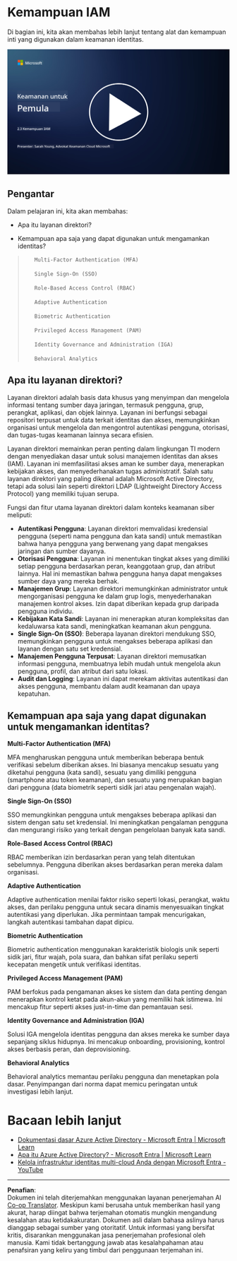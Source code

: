 <!--
CO_OP_TRANSLATOR_METADATA:
{
  "original_hash": "bf0b8a54f2c69951744df5a94bc923f7",
  "translation_date": "2025-09-03T22:11:56+00:00",
  "source_file": "2.3 IAM capabilities.md",
  "language_code": "id"
}
-->
# Kemampuan IAM

Di bagian ini, kita akan membahas lebih lanjut tentang alat dan kemampuan inti yang digunakan dalam keamanan identitas.

[![Tonton video](../../translated_images/2-3_placeholder.627bdd56f0e6915d1c44f876715c48e2b27507edc096c3e5fe6c3b228fdd4cf5.id.png)](https://learn-video.azurefd.net/vod/player?id=330158a0-95ef-434b-b308-6fc41eab4bd5)

## Pengantar

Dalam pelajaran ini, kita akan membahas:

 - Apa itu layanan direktori?
      
     
    
 - Kemampuan apa saja yang dapat digunakan untuk mengamankan identitas?
>
>        Multi-Factor Authentication (MFA)
> 
>        Single Sign-On (SSO)
> 
>        Role-Based Access Control (RBAC)
> 
>        Adaptive Authentication
> 
>        Biometric Authentication
> 
>        Privileged Access Management (PAM)
> 
>        Identity Governance and Administration (IGA)
> 
>        Behavioral Analytics

## Apa itu layanan direktori?

Layanan direktori adalah basis data khusus yang menyimpan dan mengelola informasi tentang sumber daya jaringan, termasuk pengguna, grup, perangkat, aplikasi, dan objek lainnya. Layanan ini berfungsi sebagai repositori terpusat untuk data terkait identitas dan akses, memungkinkan organisasi untuk mengelola dan mengontrol autentikasi pengguna, otorisasi, dan tugas-tugas keamanan lainnya secara efisien.

Layanan direktori memainkan peran penting dalam lingkungan TI modern dengan menyediakan dasar untuk solusi manajemen identitas dan akses (IAM). Layanan ini memfasilitasi akses aman ke sumber daya, menerapkan kebijakan akses, dan menyederhanakan tugas administratif. Salah satu layanan direktori yang paling dikenal adalah Microsoft Active Directory, tetapi ada solusi lain seperti direktori LDAP (Lightweight Directory Access Protocol) yang memiliki tujuan serupa.

Fungsi dan fitur utama layanan direktori dalam konteks keamanan siber meliputi:

 - **Autentikasi Pengguna**: Layanan direktori memvalidasi kredensial pengguna (seperti nama pengguna dan kata sandi) untuk memastikan bahwa hanya pengguna yang berwenang yang dapat mengakses jaringan dan sumber dayanya.
 - **Otorisasi Pengguna**: Layanan ini menentukan tingkat akses yang dimiliki setiap pengguna berdasarkan peran, keanggotaan grup, dan atribut lainnya. Hal ini memastikan bahwa pengguna hanya dapat mengakses sumber daya yang mereka berhak.
 - **Manajemen Grup**: Layanan direktori memungkinkan administrator untuk mengorganisasi pengguna ke dalam grup logis, menyederhanakan manajemen kontrol akses. Izin dapat diberikan kepada grup daripada pengguna individu.
 - **Kebijakan Kata Sandi**: Layanan ini menerapkan aturan kompleksitas dan kedaluwarsa kata sandi, meningkatkan keamanan akun pengguna.
 - **Single Sign-On (SSO)**: Beberapa layanan direktori mendukung SSO, memungkinkan pengguna untuk mengakses beberapa aplikasi dan layanan dengan satu set kredensial.
 - **Manajemen Pengguna Terpusat**: Layanan direktori memusatkan informasi pengguna, membuatnya lebih mudah untuk mengelola akun pengguna, profil, dan atribut dari satu lokasi.
 - **Audit dan Logging**: Layanan ini dapat merekam aktivitas autentikasi dan akses pengguna, membantu dalam audit keamanan dan upaya kepatuhan.

## Kemampuan apa saja yang dapat digunakan untuk mengamankan identitas?

**Multi-Factor Authentication (MFA)**

MFA mengharuskan pengguna untuk memberikan beberapa bentuk verifikasi sebelum diberikan akses. Ini biasanya mencakup sesuatu yang diketahui pengguna (kata sandi), sesuatu yang dimiliki pengguna (smartphone atau token keamanan), dan sesuatu yang merupakan bagian dari pengguna (data biometrik seperti sidik jari atau pengenalan wajah).

**Single Sign-On (SSO)**

SSO memungkinkan pengguna untuk mengakses beberapa aplikasi dan sistem dengan satu set kredensial. Ini meningkatkan pengalaman pengguna dan mengurangi risiko yang terkait dengan pengelolaan banyak kata sandi.

**Role-Based Access Control (RBAC)**

RBAC memberikan izin berdasarkan peran yang telah ditentukan sebelumnya. Pengguna diberikan akses berdasarkan peran mereka dalam organisasi.

**Adaptive Authentication**

Adaptive authentication menilai faktor risiko seperti lokasi, perangkat, waktu akses, dan perilaku pengguna untuk secara dinamis menyesuaikan tingkat autentikasi yang diperlukan. Jika permintaan tampak mencurigakan, langkah autentikasi tambahan dapat dipicu.

**Biometric Authentication**

Biometric authentication menggunakan karakteristik biologis unik seperti sidik jari, fitur wajah, pola suara, dan bahkan sifat perilaku seperti kecepatan mengetik untuk verifikasi identitas.

**Privileged Access Management (PAM)**

PAM berfokus pada pengamanan akses ke sistem dan data penting dengan menerapkan kontrol ketat pada akun-akun yang memiliki hak istimewa. Ini mencakup fitur seperti akses just-in-time dan pemantauan sesi.

**Identity Governance and Administration (IGA)**

Solusi IGA mengelola identitas pengguna dan akses mereka ke sumber daya sepanjang siklus hidupnya. Ini mencakup onboarding, provisioning, kontrol akses berbasis peran, dan deprovisioning.

**Behavioral Analytics**

Behavioral analytics memantau perilaku pengguna dan menetapkan pola dasar. Penyimpangan dari norma dapat memicu peringatan untuk investigasi lebih lanjut.

# Bacaan lebih lanjut
- [Dokumentasi dasar Azure Active Directory - Microsoft Entra | Microsoft Learn](https://learn.microsoft.com/azure/active-directory/fundamentals/?WT.mc_id=academic-96948-sayoung)
- [Apa itu Azure Active Directory? - Microsoft Entra | Microsoft Learn](https://learn.microsoft.com/azure/active-directory/fundamentals/whatis?WT.mc_id=academic-96948-sayoung)
- [Kelola infrastruktur identitas multi-cloud Anda dengan Microsoft Entra - YouTube](https://www.youtube.com/watch?v=9qQiq3wTS2Y&list=PLXtHYVsvn_b_gtX1-NB62wNervQx1Fhp4&index=18)

---

**Penafian**:  
Dokumen ini telah diterjemahkan menggunakan layanan penerjemahan AI [Co-op Translator](https://github.com/Azure/co-op-translator). Meskipun kami berusaha untuk memberikan hasil yang akurat, harap diingat bahwa terjemahan otomatis mungkin mengandung kesalahan atau ketidakakuratan. Dokumen asli dalam bahasa aslinya harus dianggap sebagai sumber yang otoritatif. Untuk informasi yang bersifat kritis, disarankan menggunakan jasa penerjemahan profesional oleh manusia. Kami tidak bertanggung jawab atas kesalahpahaman atau penafsiran yang keliru yang timbul dari penggunaan terjemahan ini.